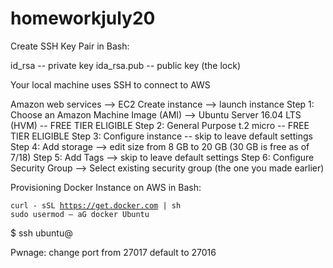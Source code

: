 # homeworkjuly20

Create SSH Key Pair in Bash:

id_rsa -- private key
ida_rsa.pub -- public key (the lock)

Your local machine uses SSH to connect to AWS

Amazon web services --> EC2
Create instance --> launch instance
Step 1: Choose an Amazon Machine Image (AMI) --> Ubuntu Server 16.04 LTS (HVM) -- FREE TIER ELIGIBLE
Step 2: General Purpose t.2 micro -- FREE TIER ELIGIBLE
Step 3: Configure instance -- skip to leave default settings
Step 4: Add storage --> edit size from 8 GB to 20 GB (30 GB is free as of 7/18)
Step 5: Add Tags --> skip to leave default settings
Step 6: Configure Security Group --> Select existing security group (the one you made earlier)

Provisioning Docker Instance on AWS in Bash:

<code>curl - sSL https://get.docker.com | sh</code><br>
<code>sudo usermod – aG docker Ubuntu</code>

$ ssh ubuntu@<IP>


Pwnage: change port from 27017 default to 27016
